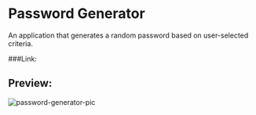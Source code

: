 # Password Generator
<p> An application that generates a random password based on user-selected criteria.</p>
###Link: <https://chomieu.github.io/Password-Generator/>

## Preview:
<img alt="password-generator-pic" src="https://i.imgur.com/kwW9Mei.png">
